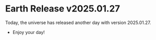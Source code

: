 # Earth Release v2025.01.27
Today, the universe has released another day with version 2025.01.27.
- Enjoy your day!
